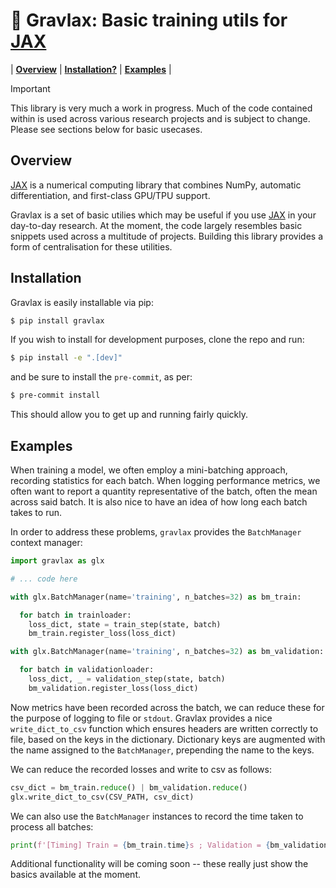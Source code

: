# :sushi: Gravlax: Basic training utils for [JAX]

| [**Overview**](#overview)
| [**Installation?**](#installation)
| [**Examples**](#examples)
|

> [!IMPORTANT]
> This library is very much a work in progress. Much of the code contained within is used across various research projects and is subject to change.
> Please see sections below for basic usecases.

## Overview<a id="overview"></a>

[JAX] is a numerical computing library that combines NumPy, automatic differentiation, and first-class GPU/TPU support.

Gravlax is a set of basic utilies which may be useful if you use [JAX] in your day-to-day research. At the moment, the code largely resembles basic snippets used across a multitude of projects. Building this library provides a form of centralisation for these utilities.

## Installation<a id="installation"></a>

Gravlax is easily installable via pip:

```bash
$ pip install gravlax
```

If you wish to install for development purposes, clone the repo and run:

```bash
$ pip install -e ".[dev]"
```

and be sure to install the `pre-commit`, as per:

```bash
$ pre-commit install
```

This should allow you to get up and running fairly quickly.

## Examples<a id="examples"></a>

When training a model, we often employ a mini-batching approach, recording statistics for each batch. When logging performance metrics, we often want to report a quantity representative of the batch, often the mean across said batch. It is also nice to have an idea of how long each batch takes to run.

In order to address these problems, `gravlax` provides the `BatchManager` context manager:

```python
import gravlax as glx

# ... code here

with glx.BatchManager(name='training', n_batches=32) as bm_train:

  for batch in trainloader:
    loss_dict, state = train_step(state, batch)
    bm_train.register_loss(loss_dict)

with glx.BatchManager(name='training', n_batches=32) as bm_validation:

  for batch in validationloader:
    loss_dict, _ = validation_step(state, batch)
    bm_validation.register_loss(loss_dict)
```

Now metrics have been recorded across the batch, we can reduce these for the purpose of logging to file or `stdout`. Gravlax provides a nice `write_dict_to_csv` function which ensures headers are written correctly to file, based on the keys in the dictionary. Dictionary keys are augmented with the name assigned to the `BatchManager`, prepending the name to the keys.

We can reduce the recorded losses and write to csv as follows:


```python
csv_dict = bm_train.reduce() | bm_validation.reduce()
glx.write_dict_to_csv(CSV_PATH, csv_dict)
```

We can also use the `BatchManager` instances to record the time taken to process all batches:

```python
print(f'[Timing] Train = {bm_train.time}s ; Validation = {bm_validation.time}s')
```

Additional functionality will be coming soon -- these really just show the basics available at the moment.

[JAX]: https://github.com/google/jax
